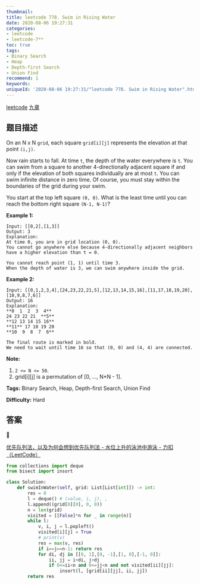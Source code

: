 ```yaml
---
thumbnail:
title: leetcode 778. Swim in Rising Water
date: 2020-08-06 19:27:31
categories:
- leetcode
- leetcode-7**
toc: true
tags:
- Binary Search
- Heap
- Depth-first Search
- Union Find
recommend: 1
keywords:
uniqueId: '2020-08-06 19:27:31/"leetcode 778. Swim in Rising Water".html'
---
```


<a href="https://leetcode.com/problems/swim-in-rising-water/">leetcode</a>
<a href="https://www.jiuzhang.com/solution/swim-in-rising-water/">九章</a>
## 题目描述
On an N x N `grid`, each square `grid[i][j]` represents the elevation at that
point `(i,j)`.

Now rain starts to fall. At time `t`, the depth of the water everywhere is
`t`. You can swim from a square to another 4-directionally adjacent square if
and only if the elevation of both squares individually are at most `t`. You
can swim infinite distance in zero time. Of course, you must stay within the
boundaries of the grid during your swim.

You start at the top left square `(0, 0)`. What is the least time until you
can reach the bottom right square `(N-1, N-1)`?

**Example 1:**
        
    Input: [[0,2],[1,3]]
    Output: 3
    Explanation:
    At time 0, you are in grid location (0, 0).
    You cannot go anywhere else because 4-directionally adjacent neighbors have a higher elevation than t = 0.
    
    You cannot reach point (1, 1) until time 3.
    When the depth of water is 3, we can swim anywhere inside the grid.


**Example 2:**
        
    Input: [[0,1,2,3,4],[24,23,22,21,5],[12,13,14,15,16],[11,17,18,19,20],[10,9,8,7,6]]
    Output: 16
    Explanation:
    **0  1  2  3  4**
    24 23 22 21  **5**
    **12 13 14 15 16**
    **11** 17 18 19 20
    **10  9  8  7  6**
    
    The final route is marked in bold.
    We need to wait until time 16 so that (0, 0) and (4, 4) are connected.


**Note:**

  1. `2 <= N <= 50`.
  2. grid[i][j] is a permutation of [0, ..., N*N - 1].


**Tags:** Binary Search, Heap, Depth-first Search, Union Find

**Difficulty:** Hard

## 答案
<!--more-->

[优先队列法，以及为何会想到优先队列法 - 水位上升的泳池中游泳 - 力扣（LeetCode）](https://leetcode-cn.com/problems/swim-in-rising-water/solution/you-xian-dui-lie-fa-yi-ji-wei-he-hui-xiang-dao-you/)



```python
from collections import deque
from bisect import insort

class Solution:
    def swimInWater(self, grid: List[List[int]]) -> int:
        res = 0
        l = deque() # (value, i, j), ,
        l.append((grid[0][0], 0, 0))
        n = len(grid)
        visited = [[False]*n for _ in range(n)]
        while l:
            v, i, j = l.popleft()
            visited[i][j] = True
            # print(v)
            res = max(v, res)
            if i==j==n-1: return res
            for di, dj in [[0, 1],[0, -1],[1, 0],[-1, 0]]:
                ii, jj = i+di, j+dj
                if 0<=ii<n and 0<=jj<n and not visited[ii][jj]:
                    insort(l, [grid[ii][jj], ii, jj])
        return res
```

